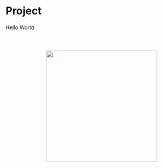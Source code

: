 # Project
Hello World


<code>
<p align="center">
  <img 
    width="300"
    height="300"
    src="https://i.pinimg.com/originals/7b/88/33/7b8833203e99281c3113f004cfbdbb5b.gif"
  >
</p>
</code>